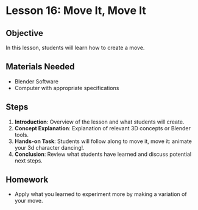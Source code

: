 
# Lesson 16: Move It, Move It

## Objective
In this lesson, students will learn how to create a move.

## Materials Needed
- Blender Software
- Computer with appropriate specifications

## Steps
1. **Introduction**: Overview of the lesson and what students will create.
2. **Concept Explanation**: Explanation of relevant 3D concepts or Blender tools.
3. **Hands-on Task**: Students will follow along to move it, move it: animate your 3d character dancing!.
4. **Conclusion**: Review what students have learned and discuss potential next steps.

## Homework
- Apply what you learned to experiment more by making a variation of your move.
